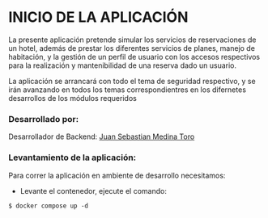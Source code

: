 # INICIO DE LA APLICACIÓN

La presente aplicación pretende simular los servicios de reservaciones de un hotel,
además de prestar los diferentes servicios de planes, manejo de habitación, y la
gestión de un perfil de usuario con los accesos respectivos para la realización
y mantenibilidad de una reserva dado un usuario. 

La aplicación se arrancará con todo el tema de seguridad respectivo, y se irán
avanzando en todos los temas correspondientres en los difernetes desarrollos
de los módulos requeridos

### Desarrollado por: ###
Desarrollador de Backend: [Juan Sebastian Medina Toro](https://www.linkedin.com/in/juan-sebastian-medina-toro-887491249/)

### Levantamiento de la aplicación:
Para correr la aplicación en ambiente de desarrollo necesitamos:

* Levante el contenedor, ejecute el comando:
````dockerfile
$ docker compose up -d
````